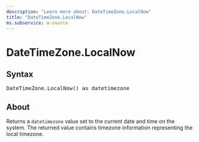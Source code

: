 ```yaml
---
description: "Learn more about: DateTimeZone.LocalNow"
title: "DateTimeZone.LocalNow"
ms.subservice: m-source
---
```

# DateTimeZone.LocalNow

## Syntax

<pre>
DateTimeZone.LocalNow() as datetimezone
</pre>

## About

Returns a `datetimezone` value set to the current date and time on the system. The returned value contains timezone information representing the local timezone.
